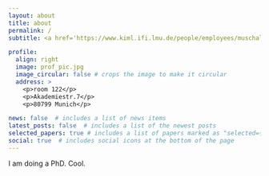 ```yaml
---
layout: about
title: about
permalink: /
subtitle: <a href='https://www.kiml.ifi.lmu.de/people/employees/muschalik/index.html'>Artificial Intelligence and Machine Learning</a> at LMU Munich.

profile:
  align: right
  image: prof_pic.jpg
  image_circular: false # crops the image to make it circular
  address: >
    <p>room 122</p>
    <p>Akademiestr.7</p>
    <p>80799 Munich</p>

news: false  # includes a list of news items
latest_posts: false  # includes a list of the newest posts
selected_papers: true # includes a list of papers marked as "selected={true}"
social: true  # includes social icons at the bottom of the page
---
```


I am doing a PhD. Cool.
